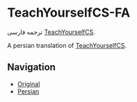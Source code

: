 # TeachYourselfCS-FA
ترجمه فارسی [TeachYourselfCS](https://teachyourselfcs.com/).

A persian translation of [TeachYourselfCS](https://teachyourselfcs.com/).

## Navigation
- [Original](https://teachyourselfcs.com/)
- [Persian](https://github.com/F4R4N/TeachYourselfCS-FA)
